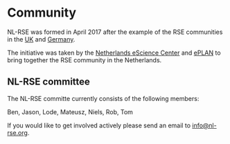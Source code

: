 
# Community

NL-RSE was formed in April 2017 after the example of the RSE communities in the [UK](http://rse.ac.uk) and [Germany](http://www.de-rse.org/en/). 

The initiative was taken by the [Netherlands eScience Center](http://www.esciencecenter.nl)
and [ePLAN](https://escience-platform.nl/) to bring together the RSE community in the Netherlands.

## NL-RSE committee

The NL-RSE committe currently consists of the following members:

Ben, Jason, Lode, Mateusz, Niels, Rob, Tom

If you would like to get involved actively please send an email to info@nl-rse.org.





